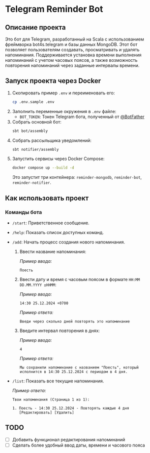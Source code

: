 # Telegram Reminder Bot

## Описание проекта

Это бот для Telegram, разработанный на Scala с использованием фреймворка bot4s.telegram и базы данных MongoDB.
Этот бот позволяет пользователям создавать, просматривать и удалять напоминания.
Поддерживается установка времени выполнения напоминаний с учетом часовых поясов, а также возможность повторения
напоминаний через заданные интервалы времени.

## Запуск проекта через Docker

1. Скопировать пример `.env` и переименовать его:
    ```bash
    cp .env.sample .env
    ```
2. Заполнить переменные окружения в `.env` файле:
    - `BOT_TOKEN`: Токен Telegram бота, полученный от [@BotFather](https://t.me/BotFather)
3. Собрать основной бот:
    ```bash
    sbt bot/assembly
    ```
4. Собрать рассыльщика уведомлений:
    ```bash
    sbt notifier/assembly
    ```
5. Запустить сервисы через Docker Compose:
    ```bash
    docker compose up --build -d
    ```
   Это запустит три контейнера: `reminder-mongodb`, `reminder-bot`, `reminder-notifier`.

## Как использовать проект

### Команды бота

- `/start`: Приветственное сообщение.
- `/help`: Показать список доступных команд.
- `/add`: Начать процесс создания нового напоминания.
    1. Ввести название напоминания:

       _Пример ввода:_
        ```
        Поесть
        ```
    2. Ввести дату и время с часовым поясом в формате `HH:MM DD.MM.YYYY ±HHMM`:

       _Пример ввода:_
        ```
        14:30 25.12.2024 +0700
        ```

       _Пример ответа:_
        ```
        Введи через сколько дней повторять это напоминание
        ```
    3. Введите интервал повторения в днях:

       _Пример ввода:_
        ```
        4
        ```

       _Пример ответа:_
        ```
        Мы сохранили напоминание с названием "Поесть", который исполнится в 14:30 25.12.2024 с периодом в 4 дня.
        ```
- `/list`: Показать все текущие напоминания.

  _Пример ответа:_
  ```
  Твои напоминания (Страница 1 из 1):

  1. Поесть - 14:30 25.12.2024 - Повторять каждые 4 дня
     [Редактировать] [Удалить]
  ```

## TODO

- [ ] Добавить функционал редактирования напоминаний
- [ ] Сделать более удобный ввод даты, времени и часового пояса
